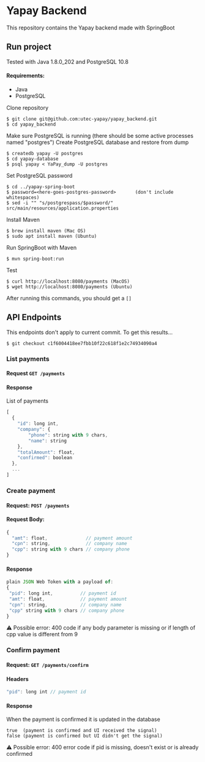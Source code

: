 # Yapay Backend
This repository contains the Yapay backend made with SpringBoot

## Run project
Tested with Java 1.8.0_202 and PostgreSQL 10.8<br>
#### Requirements:
* Java
* PostgreSQL

Clone repository
```console
$ git clone git@github.com:utec-yapay/yapay_backend.git
$ cd yapay_backend
```

Make sure PostgreSQL is running (there should be some active processes named "postgres")
Create PostgreSQL database and restore from dump
```console
$ createdb yapay -U postgres
$ cd yapay-database
$ psql yapay < YaPay_dump -U postgres
```

Set PostgreSQL password
```console
$ cd ../yapay-spring-boot
$ password=<here-goes-postgres-password>       (don't include whitespaces)
$ sed -i "" "s/postgrespass/$password/" src/main/resources/application.properties
```

Install Maven
```console
$ brew install maven (Mac OS)
$ sudo apt install maven (Ubuntu)
```

Run SpringBoot with Maven
```console
$ mvn spring-boot:run
```

Test
```console
$ curl http://localhost:8080/payments (MacOS)
$ wget http://localhost:8080/payments (Ubuntu)
```
After running this commands, you should get a ```[]```


## API Endpoints
This endpoints don't apply to current commit. To get this results...
```
$ git checkout c1f6004418ee7fbb10f22c618f1e2c74934090a4
```


### List payments
#### Request ```GET /payments```
#### Response
List of payments
```js
[
  {
    "id": long int,
    "company": {
        "phone": string with 9 chars,
        "name": string
    },
    "totalAmount": float,
    "confirmed": boolean
  },
  ...
]
```

### Create payment
#### Request: ```POST /payments```
#### Request Body:
```js
{
  "amt": float,              // payment amount
  "cpn": string,             // company name
  "cpp": string with 9 chars // company phone
}
 ```
 #### Response
 ```js
plain JSON Web Token with a payload of:
{
  "pid": long int,          // payment id
  "amt": float,             // payment amount
  "cpn": string,            // company name
  "cpp" string with 9 chars // company phone
}
 ```
 :warning: Possible error: 400 code if any body parameter is missing or if length of cpp value is different from 9

### Confirm payment
#### Request: ```GET /payments/confirm```
#### Headers
```js
"pid": long int // payment id
```
#### Response
When the payment is confirmed it is updated in the database
```
true  (payment is confirmed and UI received the signal)
false (payment is confirmed but UI didn't get the signal)
```
:warning: Possible error: 400 error code if pid is missing, doesn't exist or is already confirmed

